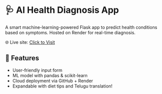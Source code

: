 # 🩺 AI Health Diagnosis App

A smart machine-learning-powered Flask app to predict health conditions based on symptoms. Hosted on Render for real-time diagnosis.

🌐 Live site: [Click to Visit](https://health-diagnosis-app-quwq.onrender.com)

## 🔮 Features
- User-friendly input form
- ML model with pandas & scikit-learn
- Cloud deployment via GitHub + Render
- Expandable with diet tips and Telugu translation!
